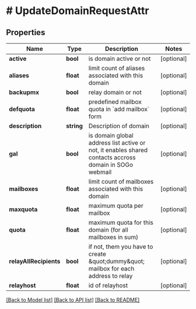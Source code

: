 # # UpdateDomainRequestAttr

## Properties

Name | Type | Description | Notes
------------ | ------------- | ------------- | -------------
**active** | **bool** | is domain active or not | [optional]
**aliases** | **float** | limit count of aliases associated with this domain | [optional]
**backupmx** | **bool** | relay domain or not | [optional]
**defquota** | **float** | predefined mailbox quota in &#x60;add mailbox&#x60; form | [optional]
**description** | **string** | Description of domain | [optional]
**gal** | **bool** | is domain global address list active or not, it enables shared contacts accross domain in SOGo webmail | [optional]
**mailboxes** | **float** | limit count of mailboxes associated with this domain | [optional]
**maxquota** | **float** | maximum quota per mailbox | [optional]
**quota** | **float** | maximum quota for this domain (for all mailboxes in sum) | [optional]
**relayAllRecipients** | **bool** | if not, them you have to create \&quot;dummy\&quot; mailbox for each address to relay | [optional]
**relayhost** | **float** | id of relayhost | [optional]

[[Back to Model list]](../../README.md#models) [[Back to API list]](../../README.md#endpoints) [[Back to README]](../../README.md)
